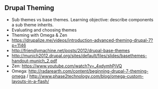 Drupal Theming
--------------

* Sub themes vs base themes. Learning objective: describe components a sub theme inherits.
* Evaluating and choosing themes
* Theming with Omega & Zen
* https://drupalize.me/videos/introduction-advanced-theming-drupal-7?p=1146
* http://friendlymachine.net/posts/2012/drupal-base-themes
* http://munich2012.drupal.org/sites/default/files/slides/basethemes-handout-munich_2.pdf
* Zen: https://www.youtube.com/watch?v=_4xdymhPiVQ
* Omega: http://radarearth.com/content/beginning-drupal-7-theming-omega / http://www.phase2technology.com/blog/omega-custom-layouts-in-a-flash/
